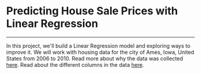 # Predicting House Sale Prices with Linear Regression
---
In this project, we'll build a Linear Regression model and exploring ways to improve it. We will work with housing data for the city of Ames, Iowa, United States from 2006 to 2010. Read more about why the data was collected [here](https://www.tandfonline.com/doi/abs/10.1080/10691898.2011.11889627). Read about the different columns in the data [here](https://s3.amazonaws.com/dq-content/307/data_description.txt).
